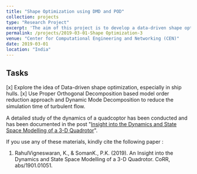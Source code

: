```yaml
---
title: "Shape Optimization using DMD and POD"
collection: projects
type: "Research Project"
excerpt: 'The aim of this project is to develop a data-driven shape optimization technique using DMD and POD'
permalink: /projects/2019-03-01-Shape Optimization-3
venue: "Center for Computational Engineering and Networking (CEN)"
date: 2019-03-01
location: "India"
---
```

## Tasks
  [x]  Explore the idea of Data-driven shape optimization, especially in ship hulls.
  [x]  Use Proper Orthogonal Decomposition based model order reduction approach and Dynamic Mode Decomposition to reduce the simulation time of turbulent ﬂow.
<br/>

A detailed study of the dynamics of a quadcoptor has been conducted and has been documented in the post "[Insight into the Dynamics and State Space Modelling of a 3-D Quadrotor](https://rahulvigneswaran.github.io/posts/2019/01/Insight%20into%20the%20Dynamics%20and%20State%20Space%20Modelling%20of%20a%203-D%20Quadrotor-3/)".
<br/>

If you use any of these materials, kindly cite the following paper :

1. RahulVigneswaran, K., & SomanK., P.K. (2019). An Insight into the Dynamics and State Space Modelling of a 3-D Quadrotor. CoRR, abs/1901.01051.

